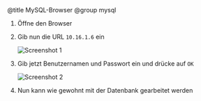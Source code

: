 @title MySQL-Browser
@group mysql

1. Öffne den Browser

2. Gib nun die URL `10.16.1.6` ein 

   ![Screenshot 1](content/guides/MYSQL/BROWSER/screen1.png)

3. Gib jetzt Benutzernamen und Passwort ein und drücke auf `OK`

   ![Screenshot 2](content/guides/MYSQL/BROWSER/screen2.png)

4. Nun kann wie gewohnt mit der Datenbank gearbeitet werden